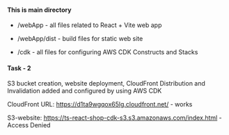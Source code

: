 #### This is main directory

- /webApp - all files related to React + Vite web app

- /webApp/dist - build files for static web site

- /cdk - all files for configuring AWS CDK Constructs and Stacks

#### Task - 2

S3 bucket creation, website deployment, CloudFront Distribution and Invalidation added and configured by using AWS CDK

CloudFront URL: https://d1ta9wgqox65lg.cloudfront.net/ - works

S3-website: https://ts-react-shop-cdk-s3.s3.amazonaws.com/index.html - <Message>Access Denied</Message>
